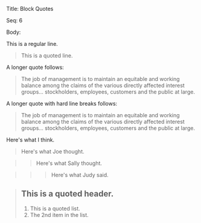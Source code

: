 Title:  Block Quotes

Seq:    6

Body: 

This is a regular line. 

> This is a quoted line.

A longer quote follows:

> The job of management is to maintain an equitable and working balance among the claims of the various directly affected interest groups... stockholders, employees, customers and the public at large.

A longer quote with hard line breaks follows:

> The job of management is to maintain an equitable and working
balance among the claims of the various directly affected interest
groups... stockholders, employees, customers and the public at
large.

Here's what I think. 

> Here's what Joe thought. 

> > Here's what Sally thought. 

>>> Here's what Judy said.

> ## This is a quoted header. 
>
> 1. This is a quoted list. 
> 2. The 2nd item in the list. 

